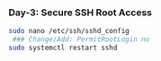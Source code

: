 ### Day-3: Secure SSH Root Access

```bash
sudo nano /etc/ssh/sshd_config
 ### Change/Add: PermitRootLogin no
sudo systemctl restart sshd

```
